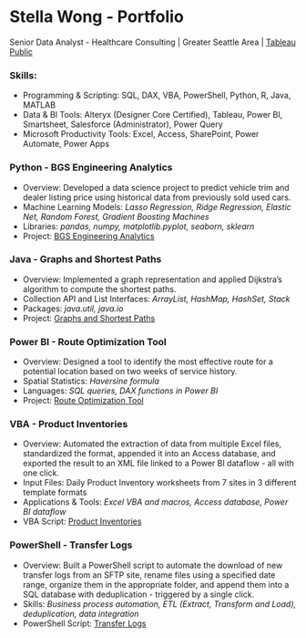 # Stella Wong - Portfolio
Senior Data Analyst - Healthcare Consulting | Greater Seattle Area | [Tableau Public](https://public.tableau.com/app/profile/sze.mun.wong)

### Skills:
- Programming & Scripting: SQL, DAX, VBA, PowerShell, Python, R, Java, MATLAB
- Data & BI Tools: Alteryx (Designer Core Certified), Tableau, Power BI, Smartsheet, Salesforce (Administrator), Power Query
- Microsoft Productivity Tools: Excel, Access, SharePoint, Power Automate, Power Apps
  
### Python - BGS Engineering Analytics
- Overview: Developed a data science project to predict vehicle trim and dealer listing price using historical data from previously sold used cars.
- Machine Learning Models: *Lasso Regression, Ridge Regression, Elastic Net, Random Forest, Gradient Boosting Machines*
- Libraries: *pandas, numpy, matplotlib.pyplot, seaborn, sklearn*
- Project: [BGS Engineering Analytics](https://github.com/cmunwong/BGS-Engineering-Analytics)

### Java - Graphs and Shortest Paths
- Overview: Implemented a graph representation and applied Dijkstra’s algorithm to compute the shortest paths.
- Collection API and List Interfaces: *ArrayList, HashMap, HashSet, Stack*
- Packages: *java.util, java.io*
- Project: [Graphs and Shortest Paths](https://github.com/cmunwong/Graphs-and-Shortest-Paths)
  
### Power BI - Route Optimization Tool
- Overview: Designed a tool to identify the most effective route for a potential location based on two weeks of service history.
- Spatial Statistics: *Haversine formula*
- Languages: *SQL queries, DAX functions in Power BI*
- Project: [Route Optimization Tool](https://github.com/cmunwong/projects/blob/main/route_optimization_tool.pdf)

### VBA - Product Inventories
- Overview: Automated the extraction of data from multiple Excel files, standardized the format, appended it into an Access database, and exported the result to an XML file linked to a Power BI dataflow - all with one click.
- Input Files: Daily Product Inventory worksheets from 7 sites in 3 different template formats
- Applications & Tools: *Excel VBA and macros, Access database, Power BI dataflow*
- VBA Script: [Product Inventories](https://github.com/cmunwong/projects/blob/main/product_inventory_vba)

### PowerShell - Transfer Logs
- Overview: Built a PowerShell script to automate the download of new transfer logs from an SFTP site, rename files using a specified date range, organize them in the appropriate folder, and append them into a SQL database with deduplication - triggered by a single click.
- Skills: *Business process automation, ETL (Extract, Transform and Load), deduplication, data integration*
- PowerShell Script: [Transfer Logs](https://github.com/cmunwong/projects/blob/main/transfer_logs_powershell)
